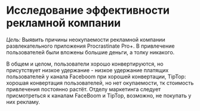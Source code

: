 # Исследование эффективности рекламной компании

*Цель:* Выявить причины неокупаемости рекламной компании развлекательного приложения Procrastinate Pro+. В привлечение пользователей были вложены большие деньги, а толку никакого. 

В общем и целом, пользователи хорошо конвертируются, но присутствует низкое удержание - низкое удержание платящих пользователей у канала Faceboom при хорошей конвертации, TipTop: хорошая конвертация пользователей, но нет окупаемости, тк стоимость привлечения постоянно растёт. Отделу маркетинга следует присмотреться к каналам FaceBoom и TipTop, возможно, не покупать у них рекламу.
